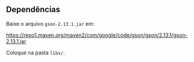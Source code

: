 ## Dependências

Baixe o arquivo `gson-2.13.1.jar` em:

https://repo1.maven.org/maven2/com/google/code/gson/gson/2.13.1/gson-2.13.1.jar

Coloque na pasta `libs/`.